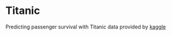 # Titanic
Predicting passenger survival with Titanic data provided by [kaggle](https://www.kaggle.com/c/titanic/data)
